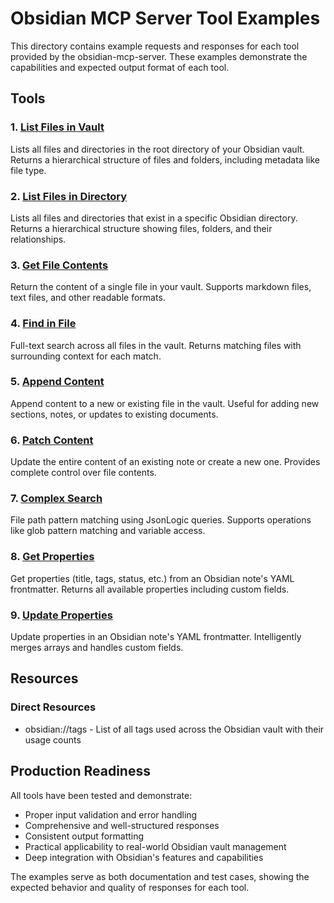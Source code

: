 # Obsidian MCP Server Tool Examples

This directory contains example requests and responses for each tool provided by the obsidian-mcp-server. These examples demonstrate the capabilities and expected output format of each tool.

## Tools

### 1. [List Files in Vault](list-files-in-vault.md)
Lists all files and directories in the root directory of your Obsidian vault. Returns a hierarchical structure of files and folders, including metadata like file type.

### 2. [List Files in Directory](list-files-in-dir.md)
Lists all files and directories that exist in a specific Obsidian directory. Returns a hierarchical structure showing files, folders, and their relationships.

### 3. [Get File Contents](get-file-contents.md)
Return the content of a single file in your vault. Supports markdown files, text files, and other readable formats.

### 4. [Find in File](find-in-file.md)
Full-text search across all files in the vault. Returns matching files with surrounding context for each match.

### 5. [Append Content](append-content.md)
Append content to a new or existing file in the vault. Useful for adding new sections, notes, or updates to existing documents.

### 6. [Patch Content](patch-content.md)
Update the entire content of an existing note or create a new one. Provides complete control over file contents.

### 7. [Complex Search](complex-search.md)
File path pattern matching using JsonLogic queries. Supports operations like glob pattern matching and variable access.

### 8. [Get Properties](get-properties.md)
Get properties (title, tags, status, etc.) from an Obsidian note's YAML frontmatter. Returns all available properties including custom fields.

### 9. [Update Properties](update-properties.md)
Update properties in an Obsidian note's YAML frontmatter. Intelligently merges arrays and handles custom fields.

## Resources

### Direct Resources
- obsidian://tags - List of all tags used across the Obsidian vault with their usage counts

## Production Readiness

All tools have been tested and demonstrate:
- Proper input validation and error handling
- Comprehensive and well-structured responses
- Consistent output formatting
- Practical applicability to real-world Obsidian vault management
- Deep integration with Obsidian's features and capabilities

The examples serve as both documentation and test cases, showing the expected behavior and quality of responses for each tool.